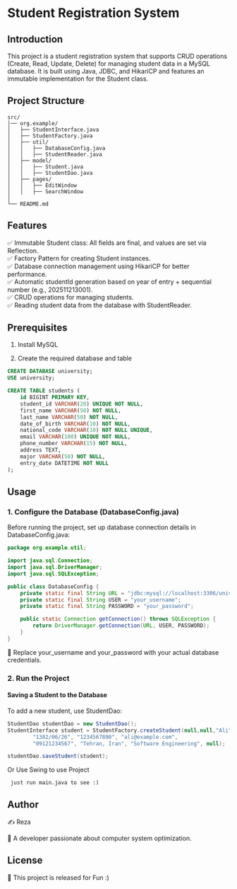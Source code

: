 # Student Registration System

## Introduction

This project is a student registration system that supports CRUD operations (Create, Read, Update, Delete) for managing student data in a MySQL database. It is built using Java, JDBC, and HikariCP and features an immutable implementation for the Student class.

## Project Structure

```
src/
│── org.example/
│   ├── StudentInterface.java
│   ├── StudentFactory.java
│   ├── util/
│   │   ├── DatabaseConfig.java
│   │   ├── StudentReader.java
│   ├── model/
│   │   ├── Student.java
│   │   ├── StudentDao.java
│   ├── pages/
│   │   ├── EditWindow 
│   │   ├── SearchWindow
│
└── README.md
```

## Features

✅ Immutable Student class: All fields are final, and values are set via Reflection.  
✅ Factory Pattern for creating Student instances.  
✅ Database connection management using HikariCP for better performance.  
✅ Automatic studentId generation based on year of entry + sequential number (e.g., 202511213001).  
✅ CRUD operations for managing students.  
✅ Reading student data from the database with StudentReader.

## Prerequisites

1. Install MySQL

2. Create the required database and table

```sql
CREATE DATABASE university;
USE university;

CREATE TABLE students (
    id BIGINT PRIMARY KEY,
    student_id VARCHAR(20) UNIQUE NOT NULL,
    first_name VARCHAR(50) NOT NULL,
    last_name VARCHAR(50) NOT NULL,
    date_of_birth VARCHAR(10) NOT NULL,
    national_code VARCHAR(10) NOT NULL UNIQUE,
    email VARCHAR(100) UNIQUE NOT NULL,
    phone_number VARCHAR(15) NOT NULL,
    address TEXT,
    major VARCHAR(50) NOT NULL,
    entry_date DATETIME NOT NULL
);
```

## Usage

### 1. Configure the Database (DatabaseConfig.java)

Before running the project, set up database connection details in DatabaseConfig.java:

```java
package org.example.util;

import java.sql.Connection;
import java.sql.DriverManager;
import java.sql.SQLException;

public class DatabaseConfig {
    private static final String URL = "jdbc:mysql://localhost:3306/university";
    private static final String USER = "your_username";
    private static final String PASSWORD = "your_password";

    public static Connection getConnection() throws SQLException {
        return DriverManager.getConnection(URL, USER, PASSWORD);
    }
}
```

🔹 Replace your_username and your_password with your actual database credentials.

### 2. Run the Project

#### Saving a Student to the Database

To add a new student, use StudentDao:

```java
StudentDao studentDao = new StudentDao();
StudentInterface student = StudentFactory.createStudent(null,null,"Ali", "Ahmadi", 
        "1382/06/26", "1234567890", "ali@example.com", 
        "09121234567", "Tehran, Iran", "Software Engineering", null);

studentDao.saveStudent(student);
```

Or Use Swing to use Project

` just run main.java to see :)`

## Author

✍ Reza

🔹 A developer passionate about computer system optimization.

## License

🚀 This project is released for Fun :)